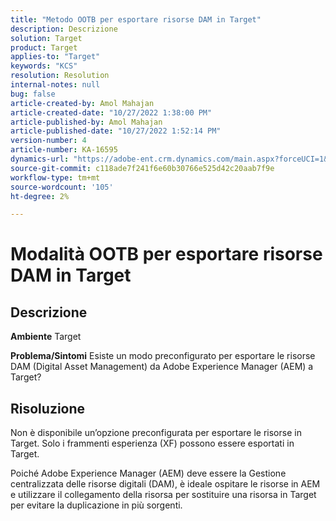 ```yaml
---
title: "Metodo OOTB per esportare risorse DAM in Target"
description: Descrizione
solution: Target
product: Target
applies-to: "Target"
keywords: "KCS"
resolution: Resolution
internal-notes: null
bug: false
article-created-by: Amol Mahajan
article-created-date: "10/27/2022 1:38:00 PM"
article-published-by: Amol Mahajan
article-published-date: "10/27/2022 1:52:14 PM"
version-number: 4
article-number: KA-16595
dynamics-url: "https://adobe-ent.crm.dynamics.com/main.aspx?forceUCI=1&pagetype=entityrecord&etn=knowledgearticle&id=86fb7590-fc55-ed11-bba2-6045bd006793"
source-git-commit: c118ade7f241f6e60b30766e525d42c20aab7f9e
workflow-type: tm+mt
source-wordcount: '105'
ht-degree: 2%

---
```


# Modalità OOTB per esportare risorse DAM in Target

## Descrizione

<b>Ambiente</b>
Target


<b>Problema/Sintomi</b>
Esiste un modo preconfigurato per esportare le risorse DAM (Digital Asset Management) da Adobe Experience Manager (AEM) a Target?


## Risoluzione


Non è disponibile un’opzione preconfigurata per esportare le risorse in Target. Solo i frammenti esperienza (XF) possono essere esportati in Target.

Poiché Adobe Experience Manager (AEM) deve essere la Gestione centralizzata delle risorse digitali (DAM), è ideale ospitare le risorse in AEM e utilizzare il collegamento della risorsa per sostituire una risorsa in Target per evitare la duplicazione in più sorgenti.
